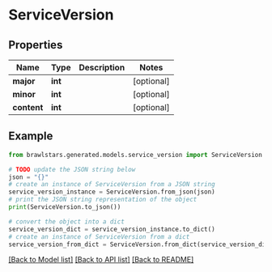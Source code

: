 # ServiceVersion


## Properties

Name | Type | Description | Notes
------------ | ------------- | ------------- | -------------
**major** | **int** |  | [optional] 
**minor** | **int** |  | [optional] 
**content** | **int** |  | [optional] 

## Example

```python
from brawlstars.generated.models.service_version import ServiceVersion

# TODO update the JSON string below
json = "{}"
# create an instance of ServiceVersion from a JSON string
service_version_instance = ServiceVersion.from_json(json)
# print the JSON string representation of the object
print(ServiceVersion.to_json())

# convert the object into a dict
service_version_dict = service_version_instance.to_dict()
# create an instance of ServiceVersion from a dict
service_version_from_dict = ServiceVersion.from_dict(service_version_dict)
```
[[Back to Model list]](../README.md#documentation-for-models) [[Back to API list]](../README.md#documentation-for-api-endpoints) [[Back to README]](../README.md)


